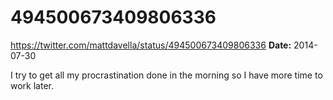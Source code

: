 # 494500673409806336
https://twitter.com/mattdavella/status/494500673409806336
**Date:** 2014-07-30

I try to get all my procrastination done in the morning so I have more time to work later.
